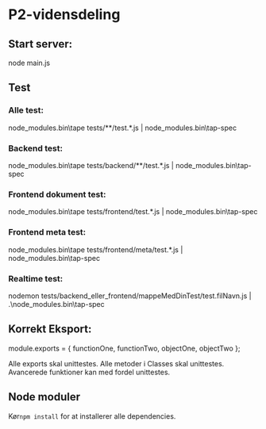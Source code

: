 # P2-vidensdeling

## Start server:
node main.js

## Test
### Alle test:
node_modules\.bin\tape tests/**/test.*.js | node_modules\.bin\tap-spec

### Backend test:
node_modules\.bin\tape tests/backend/**/test.*.js | node_modules\.bin\tap-spec

### Frontend dokument test:
node_modules\.bin\tape tests/frontend/test.*.js | node_modules\.bin\tap-spec

### Frontend meta test:
node_modules\.bin\tape tests/frontend/meta/test.*.js | node_modules\.bin\tap-spec

### Realtime test:
nodemon tests/backend_eller_frontend/mappeMedDinTest/test.filNavn.js | .\node_modules\.bin\tap-spec

## Korrekt Eksport:
module.exports = {
  functionOne,
  functionTwo,
  objectOne,
  objectTwo
};

Alle exports skal unittestes.
Alle metoder i Classes skal unittestes.
Avancerede funktioner kan med fordel unittestes.

## Node moduler
Kør`npm install` for at installerer alle dependencies.

